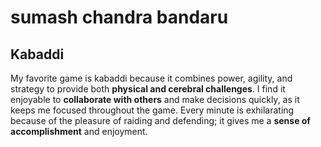 # sumash chandra bandaru
## Kabaddi
My favorite game is kabaddi because it combines power, agility, and strategy to provide both **physical and cerebral challenges**. I find it enjoyable to **collaborate with others** and make decisions quickly, as it keeps me focused throughout the game. Every minute is exhilarating because of the pleasure of raiding and defending; it gives me a **sense of accomplishment** and enjoyment.

